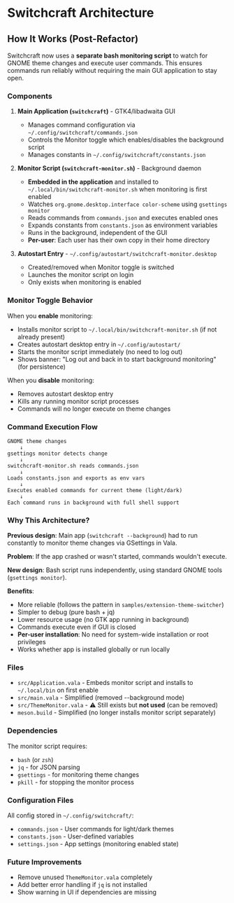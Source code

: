 # Switchcraft Architecture

## How It Works (Post-Refactor)

Switchcraft now uses a **separate bash monitoring script** to watch for GNOME theme changes and execute user commands. This ensures commands run reliably without requiring the main GUI application to stay open.

### Components

1. **Main Application (`switchcraft`)** - GTK4/libadwaita GUI
   - Manages command configuration via `~/.config/switchcraft/commands.json`
   - Controls the Monitor toggle which enables/disables the background script
   - Manages constants in `~/.config/switchcraft/constants.json`

2. **Monitor Script (`switchcraft-monitor.sh`)** - Background daemon
   - **Embedded in the application** and installed to `~/.local/bin/switchcraft-monitor.sh` when monitoring is first enabled
   - Watches `org.gnome.desktop.interface color-scheme` using `gsettings monitor`
   - Reads commands from `commands.json` and executes enabled ones
   - Expands constants from `constants.json` as environment variables
   - Runs in the background, independent of the GUI
   - **Per-user**: Each user has their own copy in their home directory

3. **Autostart Entry** - `~/.config/autostart/switchcraft-monitor.desktop`
   - Created/removed when Monitor toggle is switched
   - Launches the monitor script on login
   - Only exists when monitoring is enabled

### Monitor Toggle Behavior

When you **enable** monitoring:
- Installs monitor script to `~/.local/bin/switchcraft-monitor.sh` (if not already present)
- Creates autostart desktop entry in `~/.config/autostart/`
- Starts the monitor script immediately (no need to log out)
- Shows banner: "Log out and back in to start background monitoring" (for persistence)

When you **disable** monitoring:
- Removes autostart desktop entry
- Kills any running monitor script processes
- Commands will no longer execute on theme changes

### Command Execution Flow

```
GNOME theme changes
    ↓
gsettings monitor detects change
    ↓
switchcraft-monitor.sh reads commands.json
    ↓
Loads constants.json and exports as env vars
    ↓
Executes enabled commands for current theme (light/dark)
    ↓
Each command runs in background with full shell support
```

### Why This Architecture?

**Previous design**: Main app (`switchcraft --background`) had to run constantly to monitor theme changes via GSettings in Vala.

**Problem**: If the app crashed or wasn't started, commands wouldn't execute.

**New design**: Bash script runs independently, using standard GNOME tools (`gsettings monitor`).

**Benefits**:
- More reliable (follows the pattern in `samples/extension-theme-switcher`)
- Simpler to debug (pure bash + jq)
- Lower resource usage (no GTK app running in background)
- Commands execute even if GUI is closed
- **Per-user installation**: No need for system-wide installation or root privileges
- Works whether app is installed globally or run locally

### Files

- `src/Application.vala` - Embeds monitor script and installs to `~/.local/bin` on first enable
- `src/main.vala` - Simplified (removed --background mode)
- `src/ThemeMonitor.vala` - ⚠️ Still exists but **not used** (can be removed)
- `meson.build` - Simplified (no longer installs monitor script separately)

### Dependencies

The monitor script requires:
- `bash` (or `zsh`)
- `jq` - for JSON parsing
- `gsettings` - for monitoring theme changes
- `pkill` - for stopping the monitor process

### Configuration Files

All config stored in `~/.config/switchcraft/`:
- `commands.json` - User commands for light/dark themes
- `constants.json` - User-defined variables
- `settings.json` - App settings (monitoring enabled state)

### Future Improvements

- Remove unused `ThemeMonitor.vala` completely
- Add better error handling if `jq` is not installed
- Show warning in UI if dependencies are missing
